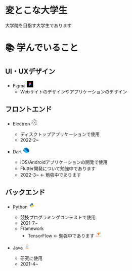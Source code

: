 # 変とこな大学生
大学院を目指す大学生であります

# 📚 学んでいること
## UI・UXデザイン
- Figma
<code><img height="20" src="https://raw.githubusercontent.com/github/explore/05d0f0dfceafd861bdf2b53559399dae7b2e2d8b/topics/figma/figma.png"></code>
  - Webサイトのデザインやアプリケーションのデザイン

## フロントエンド
- Electron
<code><img height="20" src="https://raw.githubusercontent.com/github/explore/80688e429a7d4ef2fca1e82350fe8e3517d3494d/topics/electron/electron.png"></code>
  - ディスクトップアプリケーションで使用
  - 2022-2~

- Dart
<code><img height="20" src="https://raw.githubusercontent.com/github/explore/80688e429a7d4ef2fca1e82350fe8e3517d3494d/topics/dart/dart.png"></code>
  - iOS/Androidアプリケーションの開発で使用
  - Flutter開発について勉強中であります
  - 2022-3~ ← 勉強中であります
 
## バックエンド
- Python
<code><img height="20" src="https://raw.githubusercontent.com/github/explore/80688e429a7d4ef2fca1e82350fe8e3517d3494d/topics/python/python.png"></code>
  - 競技プログラミングコンテストで使用
  - 2021-7~
  - Framework
    - TensorFlow ← 勉強中であります
    <code><img height="20" src="https://raw.githubusercontent.com/github/explore/80688e429a7d4ef2fca1e82350fe8e3517d3494d/topics/tensorflow/tensorflow.png"></code>

- Java
<code><img height="20" src="https://raw.githubusercontent.com/github/explore/5b3600551e122a3277c2c5368af2ad5725ffa9a1/topics/java/java.png"></code>
  - 研究に使用
  - 2021-4~
